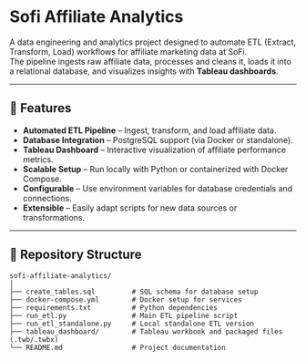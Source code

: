 # Sofi Affiliate Analytics

A data engineering and analytics project designed to automate ETL (Extract, Transform, Load) workflows for affiliate marketing data at SoFi.  
The pipeline ingests raw affiliate data, processes and cleans it, loads it into a relational database, and visualizes insights with **Tableau dashboards**.

---

## 🚀 Features
- **Automated ETL Pipeline** – Ingest, transform, and load affiliate data.
- **Database Integration** – PostgreSQL support (via Docker or standalone).
- **Tableau Dashboard** – Interactive visualization of affiliate performance metrics.
- **Scalable Setup** – Run locally with Python or containerized with Docker Compose.
- **Configurable** – Use environment variables for database credentials and connections.
- **Extensible** – Easily adapt scripts for new data sources or transformations.

---

## 📂 Repository Structure
```plaintext
sofi-affiliate-analytics/
│
├── create_tables.sql         # SQL schema for database setup
├── docker-compose.yml        # Docker setup for services
├── requirements.txt          # Python dependencies
├── run_etl.py                # Main ETL pipeline script
├── run_etl_standalone.py     # Local standalone ETL version
├── tableau_dashboard/        # Tableau workbook and packaged files (.twb/.twbx)
└── README.md                 # Project documentation

